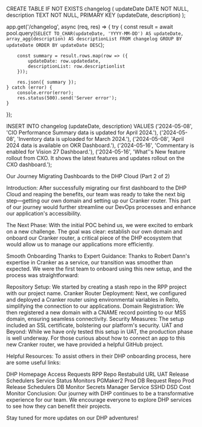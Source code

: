
CREATE TABLE IF NOT EXISTS changelog (
    updateDate DATE NOT NULL,
    description TEXT NOT NULL,
    PRIMARY KEY (updateDate, description)
);

app.get('/changelog', async (req, res) => {
    try {
        const result = await pool.query(`
            SELECT TO_CHAR(updateDate, 'YYYY-MM-DD') AS updateDate, array_agg(description) AS descriptionList
            FROM changelog
            GROUP BY updateDate
            ORDER BY updateDate DESC
        `);

        const summary = result.rows.map(row => ({
            updateDate: row.updatedate,
            descriptionList: row.descriptionlist
        }));

        res.json({ summary });
    } catch (error) {
        console.error(error);
        res.status(500).send('Server error');
    }
});


INSERT INTO changelog (updateDate, description) VALUES
('2024-05-08', 'CIO Performance Summary data is updated for April 2024.'),
('2024-05-08', 'Inventory data is uploaded for March 2024.'),
('2024-05-08', 'April 2024 data is available on OKR Dashboard.'),
('2024-05-16', 'Commentary is enabled for Vision 27 Dashboard.'),
('2024-05-16', 'What''s New feature rollout from CXO. It shows the latest features and updates rollout on the CXO dashboard.');





























Our Journey Migrating Dashboards to the DHP Cloud (Part 2 of 2)

Introduction:
After successfully migrating our first dashboard to the DHP Cloud and reaping the benefits, our team was ready to take the next big step—getting our own domain and setting up our Cranker router. This part of our journey would further streamline our DevOps processes and enhance our application's accessibility.

The Next Phase:
With the initial POC behind us, we were excited to embark on a new challenge. The goal was clear: establish our own domain and onboard our Cranker router, a critical piece of the DHP ecosystem that would allow us to manage our applications more efficiently.

Smooth Onboarding Thanks to Expert Guidance:
Thanks to Robert Dann's expertise in Cranker as a service, our transition was smoother than expected. We were the first team to onboard using this new setup, and the process was straightforward:

Repository Setup: We started by creating a stash repo in the RPP project with our project name.
Cranker Router Deployment: Next, we configured and deployed a Cranker router using environmental variables in Relto, simplifying the connection to our applications.
Domain Registration: We then registered a new domain with a CNAME record pointing to our MSS domain, ensuring seamless connectivity.
Security Measures: The setup included an SSL certificate, bolstering our platform's security.
UAT and Beyond:
While we have only tested this setup in UAT, the production phase is well underway. For those curious about how to connect an app to this new Cranker router, we have provided a helpful GitHub project.

Helpful Resources:
To assist others in their DHP onboarding process, here are some useful links:

DHP Homepage
Access Requests
RPP Repo
Restabuild URL
UAT Release Schedulers
Service Status Monitors
PGMaker2 Prod DB Request Repo
Prod Release Schedulers
DB Monitor
Secrets Manager Service
SSHD
DSD
Cost Monitor
Conclusion:
Our journey with DHP continues to be a transformative experience for our team. We encourage everyone to explore DHP services to see how they can benefit their projects.

Stay tuned for more updates on our DHP adventures!
